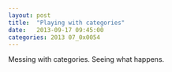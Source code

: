 ```yaml
---
layout: post
title:  "Playing with categories"
date:   2013-09-17 09:45:00
categories: 2013 07_0x0054
---
```


Messing with categories. Seeing what happens.

